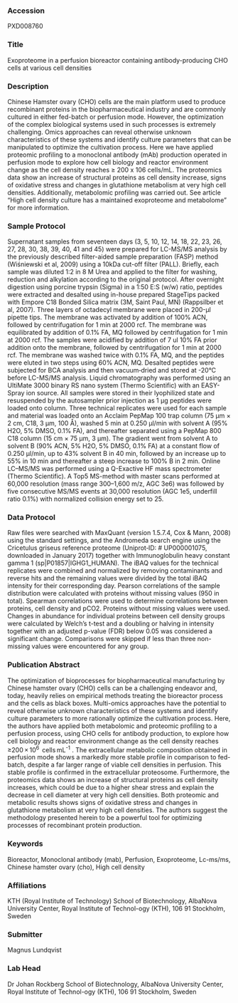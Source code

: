 ### Accession
PXD008760

### Title
Exoproteome in a perfusion bioreactor containing antibody-producing CHO cells at various cell densities

### Description
Chinese Hamster ovary (CHO) cells are the main platform used to produce recombinant proteins in the biopharmaceutical industry and are commonly cultured in either fed-batch or perfusion mode. However, the optimization of the complex biological systems used in such processes is extremely challenging. Omics approaches can reveal otherwise unknown characteristics of these systems and identify culture parameters that can be manipulated to optimize the cultivation process.  Here we have applied proteomic profiling to a monoclonal antibody (mAb) production operated in perfusion mode to explore how cell biology and reactor environment change as the cell density reaches ≥ 200 x 106 cells/mL. The proteomics data show an increase of structural proteins as cell density increase, signs of oxidative stress and changes in glutathione metabolism at very high cell densities. Additionally, metabolomic profiling was carried out. See article “High cell density culture has a maintained exoproteome and metabolome” for more information.

### Sample Protocol
Supernatant samples from seventeen days (3, 5, 10, 12, 14, 18, 22, 23, 26, 27, 28, 30, 38, 39, 40, 41 and 45) were prepared for LC-MS/MS analysis by the previously described filter-aided sample preparation (FASP) method (Wiśniewski et al, 2009) using a 10kDa cut-off filter (PALL). Briefly, each sample was diluted 1:2 in 8 M Urea and applied to the filter for washing, reduction and alkylation according to the original protocol. After overnight digestion using porcine trypsin (Sigma) in a 1:50 E:S (w/w) ratio, peptides were extracted and desalted using in-house prepared StageTips packed with Empore C18 Bonded Silica matrix (3M, Saint Paul, MN) (Rappsilber et al, 2007). Three layers of octadecyl membrane were placed in 200-µl pipette tips. The membrane was activated by addition of 100% ACN, followed by centrifugation for 1 min at 2000 rcf. The membrane was equilibrated by addition of 0.1% FA, MQ followed by centrifugation for 1 min at 2000 rcf. The samples were acidified by addition of 7 ul 10% FA prior addition onto the membrane, followed by centrifugation for 1 min at 2000 rcf. The membrane was washed twice with 0.1% FA, MQ, and the peptides were eluted in two steps using 60% ACN, MQ. Desalted peptides were subjected for BCA analysis and then vacuum‐dried and stored at -20°C before LC-MS/MS analysis. Liquid chromatography was performed using an UltiMate 3000 binary RS nano system (Thermo Scientific) with an EASY-Spray ion source. All samples were stored in their lyophilized state and resuspended by the autosampler prior injection as 1 µg peptides were loaded onto column. Three technical replicates were used for each sample and material was loaded onto an Acclaim PepMap 100 trap column (75 μm × 2 cm, C18, 3 μm, 100 Å), washed 5 min at 0.250 µl/min with solvent A (95% H2O, 5% DMSO, 0.1% FA), and thereafter separated using a PepMap 800 C18 column (15 cm × 75 μm, 3 μm). The gradient went from solvent A to solvent B (90% ACN, 5% H2O, 5% DMSO, 0.1% FA) at a constant flow of 0.250 µl/min, up to 43% solvent B in 40 min, followed by an increase up to 55% in 10 min and thereafter a steep increase to 100% B in 2 min. Online LC–MS/MS was performed using a Q-Exactive HF mass spectrometer (Thermo Scientific). A Top5 MS-method with master scans performed at 60,000 resolution (mass range 300–1,600 m/z, AGC 3e6) was followed by five consecutive MS/MS events at 30,000 resolution (AGC 1e5, underfill ratio 0.1%) with normalized collision energy set to 25.

### Data Protocol
Raw files were searched with MaxQuant (version 1.5.7.4, Cox & Mann, 2008) using the standard settings, and the Andromeda search engine using the Cricetulus griseus reference proteome (Uniprot‐ID: # UP000001075, downloaded in January 2017) together with Immunoglobulin heavy constant gamma 1 (sp|P01857|IGHG1_HUMAN). The iBAQ values for the technical replicates were combined and normalized by removing contaminants and reverse hits and the remaining values were divided by the total iBAQ intensity for their corresponding day. Pearson correlations of the sample distribution were calculated with proteins without missing values (950 in total). Spearman correlations were used to determine correlations between proteins, cell density and pCO2. Proteins without missing values were used. Changes in abundance for individual proteins between cell density groups were calculated by Welch’s t-test and a doubling or halving in intensity together with an adjusted p-value (FDR) below 0.05 was considered a significant change. Comparisons were skipped if less than three non-missing values were encountered for any group.

### Publication Abstract
The optimization of bioprocesses for biopharmaceutical manufacturing by Chinese hamster ovary (CHO) cells can be a challenging endeavor and, today, heavily relies on empirical methods treating the bioreactor process and the cells as black boxes. Multi-omics approaches have the potential to reveal otherwise unknown characteristics of these systems and identify culture parameters to more rationally optimize the cultivation process. Here, the authors have applied both metabolomic and proteomic profiling to a perfusion process, using CHO cells for antibody production, to explore how cell biology and reactor environment change as the cell density reaches &#x2265;200&#x2009;&#xd7;&#x2009;10<sup>6</sup> &#x2009;cells&#x2009;mL<sup>-1</sup> . The extracellular metabolic composition obtained in perfusion mode shows a markedly more stable profile in comparison to fed-batch, despite a far larger range of viable cell densities in perfusion. This stable profile is confirmed in the extracellular proteosome. Furthermore, the proteomics data shows an increase of structural proteins as cell density increases, which could be due to a higher shear stress and explain the decrease in cell diameter at very high cell densities. Both proteomic and metabolic results shows signs of oxidative stress and changes in glutathione metabolism at very high cell densities. The authors suggest the methodology presented herein to be a powerful tool for optimizing processes of recombinant protein production.

### Keywords
Bioreactor, Monoclonal antibody (mab), Perfusion, Exoproteome, Lc-ms/ms, Chinese hamster ovary (cho), High cell density

### Affiliations
KTH (Royal Institute of Technology)
School of Biotechnology, AlbaNova University Center, Royal Institute of Technol-ogy (KTH), 106 91 Stockholm, Sweden

### Submitter
Magnus Lundqvist

### Lab Head
Dr Johan Rockberg
School of Biotechnology, AlbaNova University Center, Royal Institute of Technol-ogy (KTH), 106 91 Stockholm, Sweden


